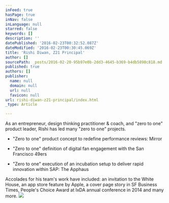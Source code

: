 ```yaml
---
inFeed: true
hasPage: true
inNav: false
inLanguage: null
starred: false
keywords: []
description: ''
datePublished: '2016-02-23T00:32:52.087Z'
dateModified: '2016-02-23T00:30:45.069Z'
title: 'Rishi Diwan, Z21 Principal'
author: []
sourcePath: _posts/2016-02-20-95b97e0b-2dd3-4645-b369-b4db5898c818.md
published: true
authors: []
publisher:
  name: null
  domain: null
  url: null
  favicon: null
url: rishi-diwan-z21-principal/index.html
_type: Article

---
```

As an entrepreneur, design thinking practitioner & coach, and "zero to one" product leader, Rishi has led many "zero to one" projects.   

- "Zero to one" product concept to redefine performance reviews: Mirror

- "Zero to one" definition of digital fan engagement with the San Francisco 49ers

- "Zero to one" execution of an incubation setup to deliver rapid innovation within SAP: The Apphaus

Accolades for his team's work have included: an invitation to the White House, an app store feature by Apple, a cover page story in SF Business Times, People's Choice Award at IxDA annual conference in 2014 and many more.
![](https://s3-us-west-2.amazonaws.com/the-grid-img/p/98040b74aa062085660df07660626a3ca51d1c9c.jpg)